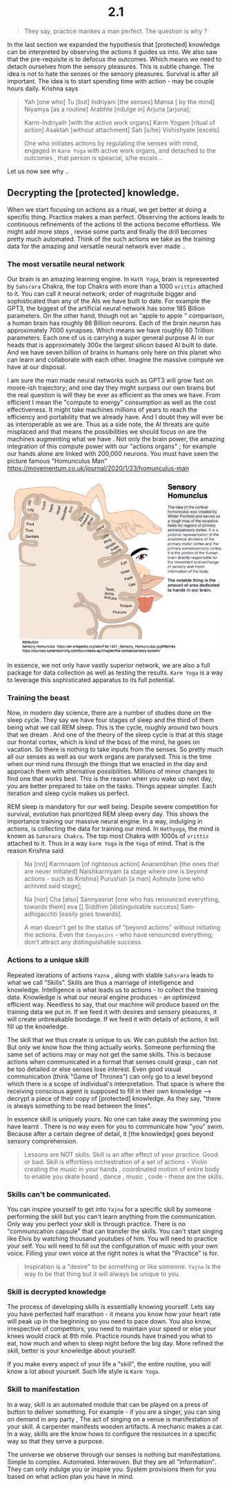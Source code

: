 <center><h1> 2.1</h1></center> 

> They say, practice mankes a man perfect. The question is why ?

In the last section we expanded the hypothesis that [protected] knowledge can be interpreted by observing the actions it guides us into. We also saw that the pre-requisite  is to defocus the outcomes. Which means we need to detach ourselves from the sensory pleasures. This is subtle change. The idea is not to hate the senses or the sensory pleasures. Survival is after all important. The idea is to start spending time with action - may be couple hours daily. Krishna says 

>Yah [one who] Tu [but] Indriyani [the senses] Mansa [ by the mind] Niyamya [as a routine] Arabhte [ndulge in] Arjuna [arjuna];
>
>Karm-Indriyaih [with the active work organs] Karm Yogam [ritual of action] Asaktah [without attachment] Sah [s/he] Vishishyate [excels]
>
> One who initiates actions by regulating the senses with mind, engaged in `Karm Yoga` with active work organs, and detached to the outcomes , that person is speacial, s/he excels .. 

Let us now see why .. 


## Decrypting the [protected] knowledge.

When we start focusing on actions as a ritual, we get better at doing a specific thing. Practice makes a man perfect. Observing the actions leads to continuous refinements of the actions til the actions become effortless. We might add more steps , revise some parts and finally  the drill becomes pretty much automated. Think of the such actions we take as the training data for the amazing and versatile neural network ever made .. 

### The most versatile neural network

Our brain is an amazing learning engine. In `Hath Yoga`, brain is represented by `Sahsrara` Chakra, the top Chakra with more than a 1000 `vrittis` attached to it. You can call it neural network; order of magnitude bigger and sophisticated than any of the AIs we have built to date. For example the GPT3, the biggest of the artificial neural network has some 185 Billion parameters. On the other hand, though not an "apple to apple " comparison, a human brain has roughly 86 Billion neurons. Each of the brain neuron has approximately 7000 synapses. Which means we have roughly 60 Trillion parameters. Each one of us is carrying a super general purpose AI in our heads that is approximately 300x the largest silicon based  AI built to date. And we have seven billion of brains in humans only here on this planet who can learn and collaborate with each other. Imagine the massive compute we have at our disposal. 

I am sure the man made neural networks such as GPT3 will grow fast on moore-ish trajectory;  and one day they might surpass our own brains but the real question is will they be ever as efficient as the ones we have. From efficient I mean the "compute to energy" consumption as well as the cost effectiveness. It might take machines millions of years to reach the efficiency and portability that we already have. And I doubt they will ever be as interoperable as we are. Thus as a side note, the AI threats are quite misplaced and that means the possibilities we should focus on are the machines augmenting what we have . Not only the brain power, the amazing integration of this compute power with our "actions organs" ; for example our hands alone are linked with 200,000 neurons. You must have seen the picture famous "Homunculus Man"  https://movementum.co.uk/journal/2020/1/23/homunculus-man 


![](./au-homunclus.jpg)

In essence, we not only have vastly superior network, we are also a full package for data collection as well as testing the results. `Karm Yoga` is a way to leverage this sophisticated apparatus to its full potential. 

### Training the beast

Now, in modern day science, there are a number of studies done on the sleep cycle. They say we have four stages of sleep and the third of them being what we call REM sleep. This is the cycle,  roughly around two hours that we dream . And one of the theory of the sleep cycle is that at this stage our frontal cortex,  which is kind of the boss of the mind, he goes on vacation. So there is nothing to take inputs from the senses. So pretty much all our senses as well as our work organs  are paralysed. This is the time when our mind runs through the things that we enacted in  the day and approach them with alternative possibilities. Millions of minor changes to find one that works best. This is the reason when you wake up next day, you are better prepared to take on the tasks. Things appear simpler. Each iteration and sleep cycle makes us perfect. 

REM sleep is mandatory for our well being. Despite severe competition for survival, evolution has prioritized REM sleep every day. This shows the importance training our massive neural engine. In a way, indulging in actions, is collecting the data for training our mind. In `Hathyoga`, the mind is known as `Sahsrara Chakra`. The top most Chakra with 1000s of `vrittis` attached to it. Thus in a way `karm Yoga` is the `Yoga` of mind.  That is the reason Krishna said 


>Na [not] Karmnaam [of righteous action] Anarambhan [the ones that are never initiated] Naishkarmyam [a stage where one is beyond actions - such as Krishna] Purushah [a man] Ashnute [one who achived said stage];
>
>Na [nor] Cha [also] Sannyasnat [one who has renounced everything, towards them] eva [] Siddhim [distinguisable success] Sam-adhigacchti [easily goes towards].
>
> A man doesn't get to the status of "beyond actions" without initiating  the actions. Even the `Sanyasins` - who have renounced everything; don't attract any distinguishable success. 


### Actions to a unique skill 
Repeated iterations of actions `Yazna` , along with stable `Sahsrara` leads to what we call "Skills". Skills are thus a marriage of intelligence and knowledge. Intelligence is what leads us to actions - to collect the training data. Knowledge is what our neural engine produces - an optimized efficient way. Needless to say, that our machine will produce based on the training data we put in. If we feed it with desires and sensory pleasures, it will create unbreakable bondage. If we feed it with details of actions, it will fill up the knowledge. 

The skill that we thus create is unique to us. We can publish the action list. But only we know how the thing actually works. Someone performing the same set of actions may or may not get the same skills. This is because actions when communicated in a format that senses could grasp , can not be too detailed or else senses lose interest. Even good visual communication (think "Game of Thrones") can only go to a level beyond which there is a scope of individual's interpretation. That space is where the receiving conscious agent is supposed to fill in their own knowledge --> decrypt a piece of their copy of [protected] knowledge. As they say, "there is always something to be read between the lines".

In essence skill is uniquely yours. No one can take away the swimming you have learnt . There is no way even for you to communicate how "you" swim. Because after a certain degree of detail, it [the knowledge] goes beyond sensory comprehension. 

>Lessons are NOT skills. Skill is an after effect of your practice. Good or bad. Skill is effortless orchestration of a set of actions - Violin creating the music in your hands , coordinated motion of entire body  to enable you skate board , dance , music , code - these are the skills. 

### Skills can't be communicated. 
You can inspire yourself to get into `Yajna` for a specific skill by someone performing the skill but you can't learn anything from the communication. Only way you perfect your skill is through  practice. There is no "communication capsule" that can transfer the skills. You can't start singing like Elvis by watching thousand youtubes of him. You will need to practice your self. You will need to fill out the configuration of music with your own voice. Filling your own voice at the right notes is what the "Practice" is for. 

>Inspiration is a "desire" to be something or like someone. `Yajna` is the way to be that thing but it will always be unique to you. 

### Skill is decrypted knowledge

The process of developing skills is essentially knowing yourself. Lets say you have perfected half marathon - it means you know how your heart rate will peak up in the beginning so you need to pace down. You also know, irrespective of competitors, you need to maintain your speed or else your knees would crack at 8th mile. Practice rounds have trained you what to eat, how much and when to sleep night before the big day. More refined the skill, better is your knowledge about yourself. 

If you make every aspect of your life a "skill", the entire routine, you will know a lot about yourself. Such life style is `Karm Yoga`.

### Skill to manifestation

In a way, skill is an automated module that can be played on a press of button to deliver something. For example - if you are a singer, you can sing on demand in any party , The act of singing on a venue is manifestation of your skill. A carpenter manifests wooden artifacts. A mechanic makes a car. In a way, skills are the know hows to configure the resources in a specific way so that they serve a purpose. 

The universe we observe through our senses is nothing but manifestations. Simple to complex. Automated. Interwoven. But they are all "Information". They can only indulge you or inspire you. System provisions them for you based on what action plan you have in mind. 


